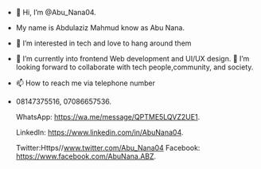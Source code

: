 - 👋 Hi, I’m @Abu_Nana04.
- My name is Abdulaziz Mahmud know as Abu Nana.
- 👀 I’m interested in tech and love to hang around them  
- 🌱 I’m currently into frontend Web development and UI/UX design.
  💞️ I’m looking forward to collaborate with tech people,community, and society.
- 📫 How to reach me via telephone number 
-    08147375516,  07086657536. 

     WhatsApp: https://wa.me/message/QPTME5LQVZ2UE1. 

     LinkedIn: https://www.linkedin.com/in/AbuNana04.
  
     Twitter:Https//www.twitter.com/Abu_Nana04
     Facebook: https://www.facebook.com/AbuNana.ABZ.
 

<!---
Abunana04/Abunana04 is a ✨ special ✨ repository because its `README.md` (this file) appears on your GitHub profile.
You can click the Preview link to take a look at your changes.
--->
